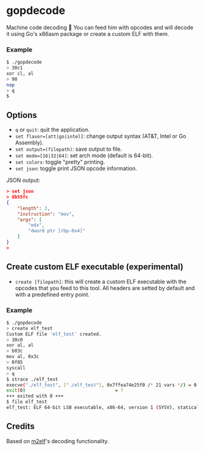 # gopdecode
Machine code decoding :symbols:
You can feed him with opcodes and will decode it using Go's x86asm package or create a custom ELF with them.

### Example
```bash
$ ./gopdecode
> 30c1
xor cl, al
> 90
nop
> q
$
```
## Options
* `q` or `quit`: quit the application.
* ```set flavor=[att|go|intel]```: change output syntax (AT&T, Intel or Go Assembly).
* ```set output=(filepath)```: save output to file.
* ```set mode=[16|32|64]```: set arch mode (default is 64-bit).
* ```set colors```: toggle "pretty" printing.
* ```set json```: toggle print JSON opcode information.

JSON output:
```json
> set json
> 8b55fc                                     
{
    "length": 3,
    "instruction": "mov",
    "args": [
        "edx",
        "dword ptr [rbp-0x4]"
    ]
}
>
```

## Create custom ELF executable (experimental)
* ```create [filepath]```: this will create a custom ELF executable with the opcodes that you feed to this tool. All headers are setted by default and with a predefined entry point.

### Example
```bash
$ ./gopdecode
> create elf_test
Custom ELF file 'elf_test' created.
> 30c0
xor al, al
> b03c
mov al, 0x3c
> 0f05
syscall
> q
$ strace ./elf_test
execve("./elf_test", ["./elf_test"], 0x7ffea74e25f0 /* 21 vars */) = 0
exit(0)                                 = ?
+++ exited with 0 +++
$ file elf_test
elf_test: ELF 64-bit LSB executable, x86-64, version 1 (SYSV), statically linked, corrupted section header size
```

## Credits
Based on [m2elf](https://github.com/XlogicX/m2elf)'s decoding functionality.
